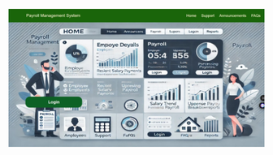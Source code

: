 
![image alt](https://github.com/ezu1120/PayrollProcessingSystem/blob/main/Screenshot_15-3-2025_63150_localhost.jpeg?raw=true)
